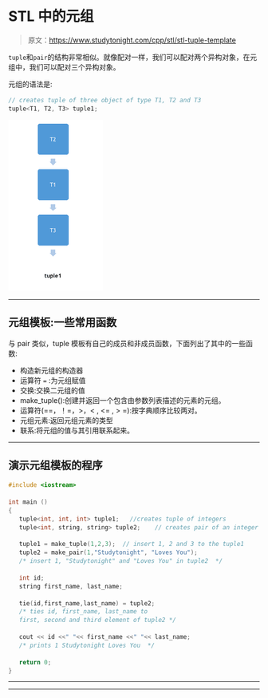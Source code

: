 # STL 中的元组

> 原文：<https://www.studytonight.com/cpp/stl/stl-tuple-template>

`tuple`和`pair`的结构非常相似。就像配对一样，我们可以配对两个异构对象，在元组中，我们可以配对三个异构对象。

元组的语法是:

```cpp
// creates tuple of three object of type T1, T2 and T3
tuple<T1, T2, T3> tuple1; 
```

![Tuple Template](img/82fe91314677844af29132b8b98c8bb3.png)

* * *

## 元组模板:一些常用函数

与 pair 类似，tuple 模板有自己的成员和非成员函数，下面列出了其中的一些函数:

*   构造新元组的构造器
*   运算符 `=` :为元组赋值
*   交换:交换二元组的值
*   make_tuple():创建并返回一个包含由参数列表描述的元素的元组。
*   运算符(==，！=，>，< , <= , > =):按字典顺序比较两对。
*   元组元素:返回元组元素的类型
*   联系:将元组的值与其引用联系起来。

* * *

## 演示元组模板的程序

```cpp
#include <iostream>

int main ()
{
   tuple<int, int, int> tuple1;   //creates tuple of integers
   tuple<int, string, string> tuple2;    // creates pair of an integer an 2 string

   tuple1 = make_tuple(1,2,3);  // insert 1, 2 and 3 to the tuple1
   tuple2 = make_pair(1,"Studytonight", "Loves You");
   /* insert 1, "Studytonight" and "Loves You" in tuple2  */

   int id;
   string first_name, last_name;

   tie(id,first_name,last_name) = tuple2;
   /* ties id, first_name, last_name to 
   first, second and third element of tuple2 */

   cout << id <<" "<< first_name <<" "<< last_name;
   /* prints 1 Studytonight Loves You  */

   return 0;
} 
```

* * *

* * *
